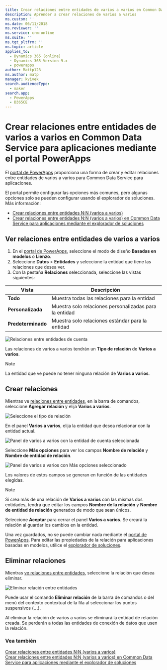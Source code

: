 ```yaml
---
title: Crear relaciones entre entidades de varios a varios en Common Data Service para aplicaciones mediante el portal PowerApps | MicrosoftDocs
description: Aprender a crear relaciones de varios a varios
ms.custom: ''
ms.date: 06/11/2018
ms.reviewer: ''
ms.service: crm-online
ms.suite: ''
ms.tgt_pltfrm: ''
ms.topic: article
applies_to:
  - Dynamics 365 (online)
  - Dynamics 365 Version 9.x
  - powerapps
author: Mattp123
ms.author: matp
manager: kvivek
search.audienceType:
  - maker
search.app:
  - PowerApps
  - D365CE
---
```


# <a name="create-many-to-many-entity-relationships-in-common-data-service-for-apps-using-powerapps-portal"></a>Crear relaciones entre entidades de varios a varios en Common Data Service para aplicaciones mediante el portal PowerApps

El [portal de PowerApps](https://web.powerapps.com/?utm_source=padocs&utm_medium=linkinadoc&utm_campaign=referralsfromdoc) proporciona una forma de crear y editar relaciones entre entidades de varios a varios para Common Data Service para aplicaciones.

El portal permite configurar las opciones más comunes, pero algunas opciones solo se pueden configurar usando el explorador de soluciones. Más información: 
- [Crear relaciones entre entidades N:N (varios a varios)](create-edit-nn-relationships.md)
- [Crear relaciones entre entidades N:N (varios a varios) en Common Data Service para aplicaciones mediante el explorador de soluciones](create-edit-nn-relationships-solution-explorer.md)

## <a name="view-many-to-many-entity-relationships"></a>Ver relaciones entre entidades de varios a varios

1. En el [portal de PowerApps](https://web.powerapps.com/?utm_source=padocs&utm_medium=linkinadoc&utm_campaign=referralsfromdoc), seleccione el modo de diseño **Basadas en modelos** o **Lienzo**.
2. Seleccione **Datos** > **Entidades** y seleccione la entidad que tiene las relaciones que desea ver.
3. Con la pestaña **Relaciones** seleccionada, seleccione las vistas siguientes: 

 |Vista|Descripción|
 |--|--|
 |**Todo**| Muestra todas las relaciones para la entidad|
 |**Personalizada**|Muestra solo relaciones personalizadas para la entidad|
 |**Predeterminado**|Muestra solo relaciones estándar para la entidad|
<!-- TODO: What is the actual difference between All and Default? -->

![Relaciones entre entidades de cuenta](media/view-account-relationships-portal.png)

Las relaciones de varios a varios tendrán un **Tipo de relación** de **Varios a varios**.

> [!NOTE]
> La entidad que ve puede no tener ninguna relación de **Varios a varios**.

## <a name="create-relationships"></a>Crear relaciones

Mientras ve [relaciones entre entidades](#view-many-to-many-entity-relationships), en la barra de comandos, seleccione **Agregar relación** y elija **Varios a varios**.

![Seleccione el tipo de relación](media/add-relationship-menu-portal.png)

En el panel **Varios a varios**, elija la entidad que desea relacionar con la entidad actual.

![Panel de varios a varios con la entidad de cuenta seleccionada](media/many-to-many-panel-1.png)

Seleccione **Más opciones** para ver los campos **Nombre de relación** y **Nombre de entidad de relación**.

![Panel de varios a varios con Más opciones seleccionado](media/many-to-many-panel-2.png)

Los valores de estos campos se generan en función de las entidades elegidas.

> [!NOTE]
> Si crea más de una relación de **Varios a varios** con las mismas dos entidades, tendrá que editar los campos **Nombre de la relación** y **Nombre de entidad de relación** generados de modo que sean únicos.

Seleccione **Aceptar** para cerrar el panel **Varios a varios**. Se creará la relación al guardar los cambios en la entidad. 

Una vez guardados, no se puede cambiar nada mediante el [portal de PowerApps](https://web.powerapps.com/?utm_source=padocs&utm_medium=linkinadoc&utm_campaign=referralsfromdoc). Para editar las propiedades de la relación para aplicaciones basadas en modelos, utilice el [explorador de soluciones](create-edit-nn-relationships-solution-explorer.md).

## <a name="delete-relationships"></a>Eliminar relaciones

Mientras [ve relaciones entre entidades](#view-many-to-many-entity-relationships), seleccione la relación que desea eliminar.

![Eliminar relación entre entidades](media/delete-entity-relationship-portal.png)

Puede usar el comando **Eliminar relación** de la barra de comandos o del menú del contexto contextual de la fila al seleccionar los puntos suspensivos (**...**).

Al eliminar la relación de varios a varios se eliminará la entidad de relación creada. Se perderán a todas las entidades de conexión de datos que usen la relación.

### <a name="see-also"></a>Vea también

[Crear relaciones entre entidades N:N (varios a varios)](create-edit-nn-relationships.md)<br />
[Crear relaciones entre entidades N:N (varios a varios) en Common Data Service para aplicaciones mediante el explorador de soluciones](create-edit-nn-relationships-solution-explorer.md)
